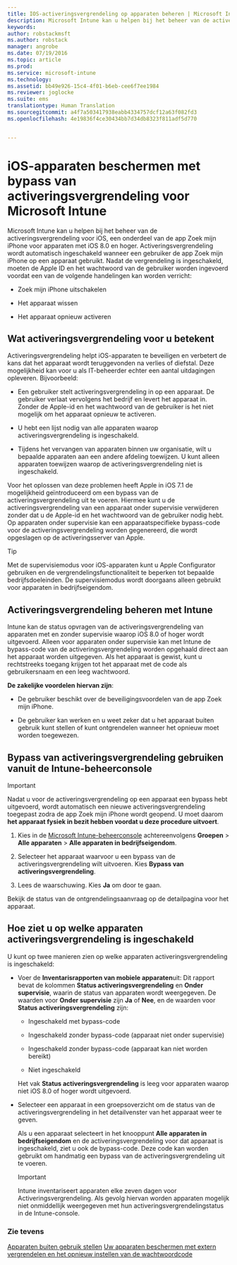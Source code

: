 ```yaml
---
title: IOS-activeringsvergrendeling op apparaten beheren | Microsoft Intune
description: Microsoft Intune kan u helpen bij het beheer van de activeringsvergrendeling voor iOS, een onderdeel van de app Zoek mijn iPhone voor apparaten met iOS 7.1 en hoger.
keywords: 
author: robstackmsft
ms.author: robstack
manager: angrobe
ms.date: 07/19/2016
ms.topic: article
ms.prod: 
ms.service: microsoft-intune
ms.technology: 
ms.assetid: bb49e926-15c4-4f01-b6eb-cee6f7ee1984
ms.reviewer: joglocke
ms.suite: ems
translationtype: Human Translation
ms.sourcegitcommit: a4f7a503417938eabb4334757dcf12a63f082fd3
ms.openlocfilehash: 4e19836f4ce30434bb7d34db8323f811adf5d770


---
```


# iOS-apparaten beschermen met bypass van activeringsvergrendeling voor Microsoft Intune
Microsoft Intune kan u helpen bij het beheer van de activeringsvergrendeling voor iOS, een onderdeel van de app Zoek mijn iPhone voor apparaten met iOS 8.0 en hoger. Activeringsvergrendeling wordt automatisch ingeschakeld wanneer een gebruiker de app Zoek mijn iPhone op een apparaat gebruikt. Nadat de vergrendeling is ingeschakeld, moeten de Apple ID en het wachtwoord van de gebruiker worden ingevoerd voordat een van de volgende handelingen kan worden verricht: 

-   Zoek mijn iPhone uitschakelen

-   Het apparaat wissen

-   Het apparaat opnieuw activeren

## Wat activeringsvergrendeling voor u betekent
Activeringsvergrendeling helpt iOS-apparaten te beveiligen en verbetert de kans dat het apparaat wordt teruggevonden na verlies of diefstal. Deze mogelijkheid kan voor u als IT-beheerder echter een aantal uitdagingen opleveren. Bijvoorbeeld:

-   Een gebruiker stelt activeringsvergrendeling in op een apparaat. De gebruiker verlaat vervolgens het bedrijf en levert het apparaat in. Zonder de Apple-id en het wachtwoord van de gebruiker is het niet mogelijk om het apparaat opnieuw te activeren.

-   U hebt een lijst nodig van alle apparaten waarop activeringsvergrendeling is ingeschakeld.

-   Tijdens het vervangen van apparaten binnen uw organisatie, wilt u bepaalde apparaten aan een andere afdeling toewijzen. U kunt alleen apparaten toewijzen waarop de activeringsvergrendeling niet is ingeschakeld.

Voor het oplossen van deze problemen heeft Apple in iOS 7.1 de mogelijkheid geïntroduceerd om een bypass van de activeringsvergrendeling uit te voeren. Hiermee kunt u de activeringsvergrendeling van een apparaat onder supervisie verwijderen zonder dat u de Apple-id en het wachtwoord van de gebruiker nodig hebt. Op apparaten onder supervisie kan een apparaatspecifieke bypass-code voor de activeringsvergrendeling worden gegenereerd, die wordt opgeslagen op de activeringsserver van Apple.

> [!TIP]
> Met de supervisiemodus voor iOS-apparaten kunt u Apple Configurator gebruiken en de vergrendelingsfunctionaliteit te beperken tot bepaalde bedrijfsdoeleinden. De supervisiemodus wordt doorgaans alleen gebruikt voor apparaten in bedrijfseigendom.

## Activeringsvergrendeling beheren met Intune
Intune kan de status opvragen van de activeringsvergrendeling van apparaten met en zonder supervisie waarop iOS 8.0 of hoger wordt uitgevoerd. Alleen voor apparaten onder supervisie kan met Intune de bypass-code van de activeringsvergrendeling worden opgehaald direct aan het apparaat worden uitgegeven. Als het apparaat is gewist, kunt u rechtstreeks toegang krijgen tot het apparaat met de code als gebruikersnaam en een leeg wachtwoord.

**De zakelijke voordelen hiervan zijn**:

-   De gebruiker beschikt over de beveiligingsvoordelen van de app Zoek mijn iPhone.

-   De gebruiker kan werken en u weet zeker dat u het apparaat buiten gebruik kunt stellen of kunt ontgrendelen wanneer het opnieuw moet worden toegewezen.

## Bypass van activeringsvergrendeling gebruiken vanuit de Intune-beheerconsole
> [!IMPORTANT]
> Nadat u voor de activeringsvergrendeling op een apparaat een bypass hebt uitgevoerd, wordt automatisch een nieuwe activeringsvergrendeling toegepast zodra de app Zoek mijn iPhone wordt geopend. U moet daarom **het apparaat fysiek in bezit hebben voordat u deze procedure uitvoert**.

1.  Kies in de [Microsoft Intune-beheerconsole](https://manage.microsoft.com) achtereenvolgens **Groepen** &gt; **Alle apparaten** &gt; **Alle apparaten in bedrijfseigendom**.

2.  Selecteer het apparaat waarvoor u een bypass van de activeringsvergrendeling wilt uitvoeren. Kies **Bypass van activeringsvergrendeling**.

3.  Lees de waarschuwing. Kies **Ja** om door te gaan.

Bekijk de status van de ontgrendelingsaanvraag op de detailpagina voor het apparaat.

## Hoe ziet u op welke apparaten activeringsvergrendeling is ingeschakeld
U kunt op twee manieren zien op welke apparaten activeringsvergrendeling is ingeschakeld:

-   Voer de **Inventarisrapporten van mobiele apparaten**uit: Dit rapport bevat de kolommen **Status activeringsvergrendeling** en **Onder supervisie**, waarin de status van apparaten wordt weergegeven. De waarden voor **Onder supervisie** zijn **Ja** of **Nee**, en de waarden voor **Status activeringsvergrendeling** zijn:

    -   Ingeschakeld met bypass-code

    -   Ingeschakeld zonder bypass-code (apparaat niet onder supervisie)

    -   Ingeschakeld zonder bypass-code (apparaat kan niet worden bereikt)

    -   Niet ingeschakeld

    Het vak **Status activeringsvergrendeling** is leeg voor apparaten waarop niet iOS 8.0 of hoger wordt uitgevoerd.

-   Selecteer een apparaat in een groepsoverzicht om de status van de activeringsvergrendeling in het detailvenster van het apparaat weer te geven.

    Als u een apparaat selecteert in het knooppunt **Alle apparaten in bedrijfseigendom** en de activeringsvergrendeling voor dat apparaat is ingeschakeld, ziet u ook de bypass-code. Deze code kan worden gebruikt om handmatig een bypass van de activeringsvergrendeling uit te voeren.

    > [!IMPORTANT]
    >Intune inventariseert apparaten elke zeven dagen voor Activeringsvergrendeling. Als gevolg hiervan worden apparaten mogelijk niet onmiddellijk weergegeven met hun activeringsvergrendelingstatus in de Intune-console.


### Zie tevens
[Apparaten buiten gebruik stellen](retire-devices-from-microsoft-intune-management.md)
[Uw apparaten beschermen met extern vergrendelen en het opnieuw instellen van de wachtwoordcode](use-remote-lock-and-passcode-reset-in-microsoft-intune.md)



<!--HONumber=Oct16_HO4-->


